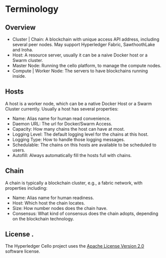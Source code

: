 # Terminology

## Overview
* Cluster | Chain: A blockchain with unique access API address, including several peer nodes. May support Hyperledger Fabric, SawthoothLake and Iroha.
* Host: A resource server, usually it can be a naive Docker host or a Swarm cluster.
* Master Node: Running the cello platform, to manage the compute nodes.
* Compute | Worker Node: The servers to have blockchains running inside.

## Hosts

A host is a worker node, which can be a native Docker Host or a Swarm Cluster currently. Usually a host has several properties:

* Name: Alias name for human read convenience.
* Daemon URL: The url for Docker/Swarm Access.
* Capacity: How many chains the host can have at most.
* Logging Level: The default logging level for the chains at this host.
* Logging Type: How to handle those logging messages.
* Schedulable: The chains on this hosts are available to be scheduled to users.
* Autofill: Always automatically fill the hosts full with chains.

##  Chain

A chain is typically a blockchain cluster, e.g., a fabric network, with properties including:

* Name: Alias name for human readiness.
* Host: Which host the chain locates.
* Size: How number nodes does the chain have.
* Consensus: What kind of consensus does the chain adopts, depending on the blockchain technology.

## License <a name="license"></a>.
The Hyperledger Cello project uses the [Apache License Version 2.0](LICENSE) software license.